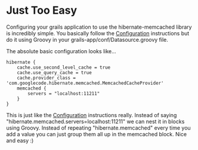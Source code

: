 # Just Too Easy #
Configuring your grails application to use the hibernate-memcached library is incredibly simple. You basically follow the [Configuration](Configuration.md) instructions but do it using Groovy in your grails-app/conf/Datasource.groovy file.

The absolute basic configuration looks like...
```
hibernate {
    cache.use_second_level_cache = true
    cache.use_query_cache = true
    cache.provider_class = 'com.googlecode.hibernate.memcached.MemcachedCacheProvider'
    memcached {
        servers = "localhost:11211"
    }
}
```

This is just like the [Configuration](Configuration.md) instructions really. Instead of saying "hibernate.memcached.servers=localhost:11211" we can nest it in blocks using Groovy. Instead of repeating "hibernate.memcached" every time you add a value you can just group them all up in the memcached block. Nice and easy :)